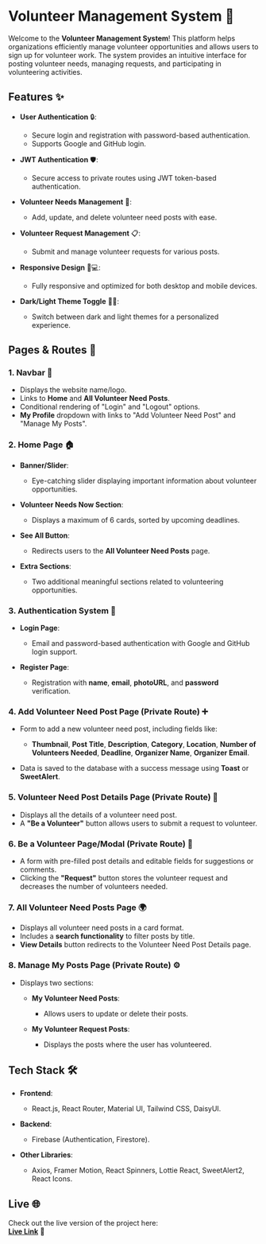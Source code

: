 # Volunteer Management System 🌟

Welcome to the **Volunteer Management System**! This platform helps organizations efficiently manage volunteer opportunities and allows users to sign up for volunteer work. The system provides an intuitive interface for posting volunteer needs, managing requests, and participating in volunteering activities.

## Features ✨

- **User Authentication** 🔒: 
  - Secure login and registration with password-based authentication.
  - Supports Google and GitHub login.

- **JWT Authentication** 🛡️: 
  - Secure access to private routes using JWT token-based authentication.

- **Volunteer Needs Management** 📝: 
  - Add, update, and delete volunteer need posts with ease.

- **Volunteer Request Management** 📋: 
  - Submit and manage volunteer requests for various posts.

- **Responsive Design** 📱💻: 
  - Fully responsive and optimized for both desktop and mobile devices.

- **Dark/Light Theme Toggle** 🌙🌞: 
  - Switch between dark and light themes for a personalized experience.

## Pages & Routes 🚀

### 1. **Navbar** 📍
- Displays the website name/logo.
- Links to **Home** and **All Volunteer Need Posts**.
- Conditional rendering of "Login" and "Logout" options.
- **My Profile** dropdown with links to "Add Volunteer Need Post" and "Manage My Posts".

### 2. **Home Page** 🏠
- **Banner/Slider**: 
  - Eye-catching slider displaying important information about volunteer opportunities.
  
- **Volunteer Needs Now Section**: 
  - Displays a maximum of 6 cards, sorted by upcoming deadlines.
  
- **See All Button**: 
  - Redirects users to the **All Volunteer Need Posts** page.
  
- **Extra Sections**: 
  - Two additional meaningful sections related to volunteering opportunities.

### 3. **Authentication System** 🔑
- **Login Page**: 
  - Email and password-based authentication with Google and GitHub login support.
  
- **Register Page**: 
  - Registration with **name**, **email**, **photoURL**, and **password** verification.

### 4. **Add Volunteer Need Post Page (Private Route)** ➕
- Form to add a new volunteer need post, including fields like:
  - **Thumbnail**, **Post Title**, **Description**, **Category**, **Location**, **Number of Volunteers Needed**, **Deadline**, **Organizer Name**, **Organizer Email**.
  
- Data is saved to the database with a success message using **Toast** or **SweetAlert**.

### 5. **Volunteer Need Post Details Page (Private Route)** 📄
- Displays all the details of a volunteer need post.
- A **"Be a Volunteer"** button allows users to submit a request to volunteer.

### 6. **Be a Volunteer Page/Modal (Private Route)** 🤝
- A form with pre-filled post details and editable fields for suggestions or comments.
- Clicking the **"Request"** button stores the volunteer request and decreases the number of volunteers needed.

### 7. **All Volunteer Need Posts Page** 🌍
- Displays all volunteer need posts in a card format.
- Includes a **search functionality** to filter posts by title.
- **View Details** button redirects to the Volunteer Need Post Details page.

### 8. **Manage My Posts Page (Private Route)** ⚙️
- Displays two sections:
  - **My Volunteer Need Posts**: 
    - Allows users to update or delete their posts.
  
  - **My Volunteer Request Posts**: 
    - Displays the posts where the user has volunteered.

## Tech Stack 🛠️

- **Frontend**: 
  - React.js, React Router, Material UI, Tailwind CSS, DaisyUI.
  
- **Backend**: 
  - Firebase (Authentication, Firestore).
  
- **Other Libraries**: 
  - Axios, Framer Motion, React Spinners, Lottie React, SweetAlert2, React Icons.

## Live  🌐

Check out the live version of the project here:  
[**Live Link**](https://assigment-11-e80f3.web.app) 🚀


